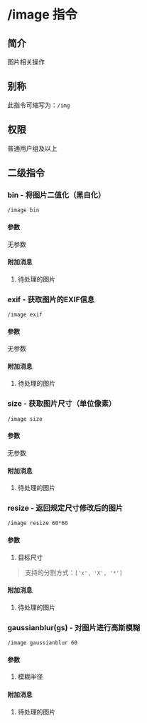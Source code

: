 # /image 指令

## 简介

图片相关操作

## 别称

此指令可缩写为：`/img`

## 权限

普通用户组及以上

## 二级指令

### bin  - 将图片二值化（黑白化）

```QQ_message
/image bin
```

#### 参数

无参数

#### 附加消息

1. 待处理的图片

### exif - 获取图片的EXIF信息

```QQ_message
/image exif
```

#### 参数

无参数

#### 附加消息

1. 待处理的图片

### size - 获取图片尺寸（单位像素）

```QQ_message
/image size
```

#### 参数

无参数

#### 附加消息

1. 待处理的图片

### resize - 返回规定尺寸修改后的图片

```QQ_message
/image resize 60*60
```

#### 参数

1. 目标尺寸

> 支持的分割方式：`['x', 'X', '*']`

#### 附加消息

1. 待处理的图片

### gaussianblur(gs) - 对图片进行高斯模糊

```QQ_message
/image gaussianblur 60
```

#### 参数

1. 模糊半径

#### 附加消息

1. 待处理的图片
